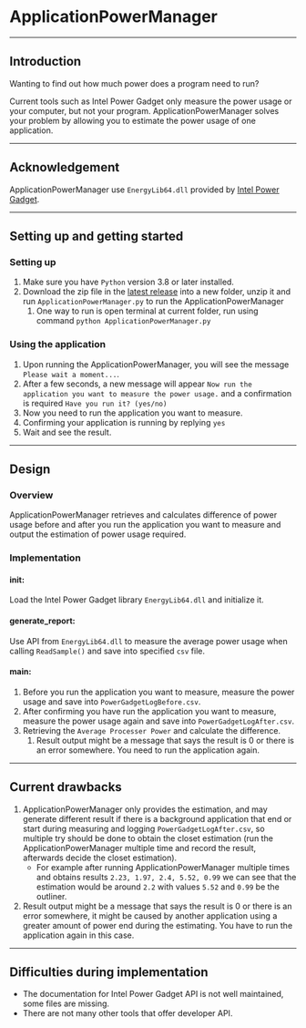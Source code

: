 # ApplicationPowerManager

---
## Introduction
Wanting to find out how much power does a program need to run?

Current tools such as Intel Power Gadget only measure the power usage or your computer, but not your program.
ApplicationPowerManager solves your problem by allowing you to estimate the power usage of one application.

---
## Acknowledgement

ApplicationPowerManager use `EnergyLib64.dll` provided by [Intel Power Gadget](https://www.intel.com/content/www/us/en/developer/articles/tool/power-gadget.html).

---
## Setting up and getting started

### Setting up
1. Make sure you have `Python` version 3.8 or later installed.
2. Download the zip file in the [latest release](https://github.com/Zhongli5712/ApplicationPowerManager/releases) into a new folder, unzip it and run `ApplicationPowerManager.py` to run the ApplicationPowerManager
   1. One way to run is open terminal at current folder, run using command `python ApplicationPowerManager.py`

### Using the application
1. Upon running the ApplicationPowerManager, you will see the message `Please wait a moment...`.
2. After a few seconds, a new message will appear `Now run the application you want to measure the power usage.` and a confirmation is required `Have you run it? (yes/no)`
3. Now you need to run the application you want to measure.
4. Confirming your application is running by replying `yes`
5. Wait and see the result.
---
## Design

### Overview

ApplicationPowerManager retrieves and calculates difference of power usage before and after you run the application you want to measure and output the estimation of power usage required.

### Implementation
#### init:
Load the Intel Power Gadget library `EnergyLib64.dll` and initialize it.

#### generate_report:
Use API from `EnergyLib64.dll` to measure the average power usage when calling `ReadSample()` and save into specified `csv` file.

#### main:
1. Before you run the application you want to measure, measure the power usage and save into `PowerGadgetLogBefore.csv`.
2. After confirming you have run the application you want to measure, measure the power usage again and save into `PowerGadgetLogAfter.csv`.
3. Retrieving the `Average Processer Power` and calculate the difference.
   1. Result output might be a message that says the result is 0 or there is an error somewhere. You need to run the application again.
---
## Current drawbacks

1. ApplicationPowerManager only provides the estimation, and may generate different result if there is a background application that end or start during measuring and logging `PowerGadgetLogAfter.csv`, so multiple try should be done to obtain the closet estimation (run the ApplicationPowerManager multiple time and record the result, afterwards decide the closet estimation).
   - For example after running ApplicationPowerManager multiple times and obtains results `2.23, 1.97, 2.4, 5.52, 0.99` we can see that the estimation would be around `2.2` with values `5.52` and `0.99` be the outliner.
2. Result output might be a message that says the result is 0 or there is an error somewhere, it might be caused by another application using a greater amount of power end during the estimating. You have to run the application again in this case.
---
## Difficulties during implementation

- The documentation for Intel Power Gadget API is not well maintained, some files are missing.
- There are not many other tools that offer developer API.
